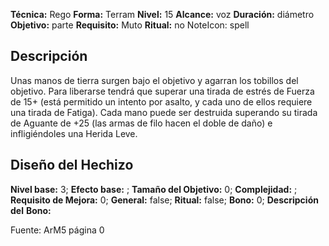 
**Técnica:** Rego
**Forma:** Terram
**Nivel:** 15
**Alcance:** voz 
**Duración:** diámetro  
**Objetivo:** parte
**Requisito:** Muto
**Ritual:** no
NoteIcon: spell




## Descripción 
<p>Unas manos de tierra surgen bajo el objetivo y agarran los tobillos del objetivo. Para liberarse tendrá que superar una tirada de estrés de Fuerza de 15+ (está permitido un intento por asalto, y cada uno de ellos requiere una tirada de Fatiga). Cada mano puede ser destruida superando su tirada de Aguante de +25 (las armas de filo hacen el doble de daño) e infligiéndoles una Herida Leve.</p>

## Diseño del Hechizo 

**Nivel base:** 3; **Efecto base:** ;  **Tamaño del **Objetivo:**** 0; **Complejidad:** ; **Requisito de Mejora:** 0; **General:** false; **Ritual:** false; **Bono:** 0; **Descripción del** **Bono:** 

Fuente: ArM5 página 0